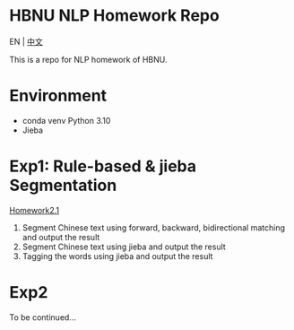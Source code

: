 # HBNU NLP Homework Repo

EN | [中文](README_CN.md)

This is a repo for NLP homework of HBNU.

# Environment
- conda venv Python 3.10
- Jieba

# Exp1: Rule-based & jieba Segmentation
[Homework2.1](./exp1)
1. Segment Chinese text using forward, backward, bidirectional matching and output the result
2. Segment Chinese text using jieba and output the result
3. Tagging the words using jieba and output the result

# Exp2
To be continued...